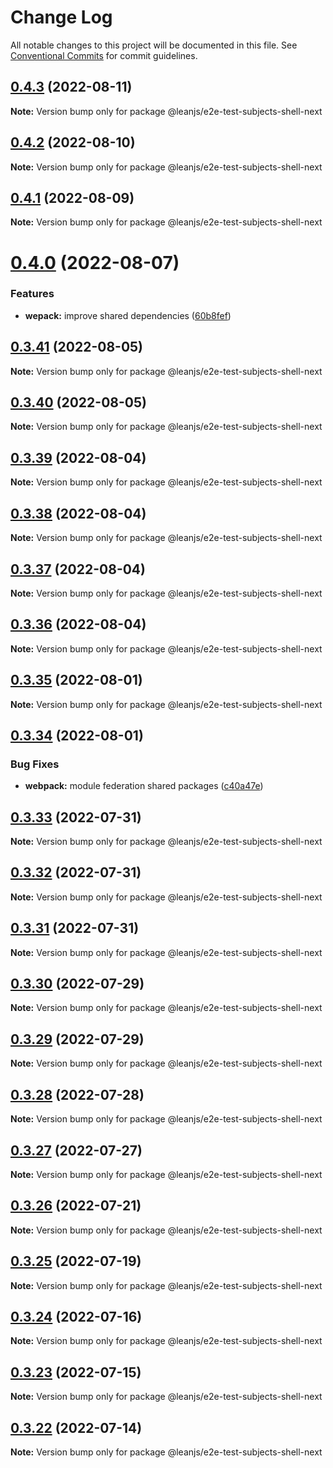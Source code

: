 # Change Log

All notable changes to this project will be documented in this file.
See [Conventional Commits](https://conventionalcommits.org) for commit guidelines.

## [0.4.3](https://github.com/leanjs/leanjs/compare/@leanjs/e2e-test-subjects-shell-next@0.4.2...@leanjs/e2e-test-subjects-shell-next@0.4.3) (2022-08-11)

**Note:** Version bump only for package @leanjs/e2e-test-subjects-shell-next





## [0.4.2](https://github.com/leanjs/leanjs/compare/@leanjs/e2e-test-subjects-shell-next@0.4.1...@leanjs/e2e-test-subjects-shell-next@0.4.2) (2022-08-10)

**Note:** Version bump only for package @leanjs/e2e-test-subjects-shell-next





## [0.4.1](https://github.com/leanjs/leanjs/compare/@leanjs/e2e-test-subjects-shell-next@0.4.0...@leanjs/e2e-test-subjects-shell-next@0.4.1) (2022-08-09)

**Note:** Version bump only for package @leanjs/e2e-test-subjects-shell-next





# [0.4.0](https://github.com/leanjs/leanjs/compare/@leanjs/e2e-test-subjects-shell-next@0.3.41...@leanjs/e2e-test-subjects-shell-next@0.4.0) (2022-08-07)


### Features

* **wepack:** improve shared dependencies ([60b8fef](https://github.com/leanjs/leanjs/commit/60b8fef9403d452283d02b844378689e68072641))





## [0.3.41](https://github.com/leanjs/leanjs/compare/@leanjs/e2e-test-subjects-shell-next@0.3.40...@leanjs/e2e-test-subjects-shell-next@0.3.41) (2022-08-05)

**Note:** Version bump only for package @leanjs/e2e-test-subjects-shell-next





## [0.3.40](https://github.com/leanjs/leanjs/compare/@leanjs/e2e-test-subjects-shell-next@0.3.39...@leanjs/e2e-test-subjects-shell-next@0.3.40) (2022-08-05)

**Note:** Version bump only for package @leanjs/e2e-test-subjects-shell-next





## [0.3.39](https://github.com/leanjs/leanjs/compare/@leanjs/e2e-test-subjects-shell-next@0.3.38...@leanjs/e2e-test-subjects-shell-next@0.3.39) (2022-08-04)

**Note:** Version bump only for package @leanjs/e2e-test-subjects-shell-next





## [0.3.38](https://github.com/leanjs/leanjs/compare/@leanjs/e2e-test-subjects-shell-next@0.3.37...@leanjs/e2e-test-subjects-shell-next@0.3.38) (2022-08-04)

**Note:** Version bump only for package @leanjs/e2e-test-subjects-shell-next





## [0.3.37](https://github.com/leanjs/leanjs/compare/@leanjs/e2e-test-subjects-shell-next@0.3.36...@leanjs/e2e-test-subjects-shell-next@0.3.37) (2022-08-04)

**Note:** Version bump only for package @leanjs/e2e-test-subjects-shell-next





## [0.3.36](https://github.com/leanjs/leanjs/compare/@leanjs/e2e-test-subjects-shell-next@0.3.35...@leanjs/e2e-test-subjects-shell-next@0.3.36) (2022-08-04)

**Note:** Version bump only for package @leanjs/e2e-test-subjects-shell-next





## [0.3.35](https://github.com/leanjs/leanjs/compare/@leanjs/e2e-test-subjects-shell-next@0.3.34...@leanjs/e2e-test-subjects-shell-next@0.3.35) (2022-08-01)

**Note:** Version bump only for package @leanjs/e2e-test-subjects-shell-next





## [0.3.34](https://github.com/leanjs/leanjs/compare/@leanjs/e2e-test-subjects-shell-next@0.3.33...@leanjs/e2e-test-subjects-shell-next@0.3.34) (2022-08-01)


### Bug Fixes

* **webpack:** module federation shared packages ([c40a47e](https://github.com/leanjs/leanjs/commit/c40a47ea7c435b99cb0c368a0057fe6a7d40546d))





## [0.3.33](https://github.com/leanjs/leanjs/compare/@leanjs/e2e-test-subjects-shell-next@0.3.32...@leanjs/e2e-test-subjects-shell-next@0.3.33) (2022-07-31)

**Note:** Version bump only for package @leanjs/e2e-test-subjects-shell-next





## [0.3.32](https://github.com/leanjs/leanjs/compare/@leanjs/e2e-test-subjects-shell-next@0.3.31...@leanjs/e2e-test-subjects-shell-next@0.3.32) (2022-07-31)

**Note:** Version bump only for package @leanjs/e2e-test-subjects-shell-next





## [0.3.31](https://github.com/leanjs/leanjs/compare/@leanjs/e2e-test-subjects-shell-next@0.3.30...@leanjs/e2e-test-subjects-shell-next@0.3.31) (2022-07-31)

**Note:** Version bump only for package @leanjs/e2e-test-subjects-shell-next





## [0.3.30](https://github.com/leanjs/leanjs/compare/@leanjs/e2e-test-subjects-shell-next@0.3.29...@leanjs/e2e-test-subjects-shell-next@0.3.30) (2022-07-29)

**Note:** Version bump only for package @leanjs/e2e-test-subjects-shell-next





## [0.3.29](https://github.com/leanjs/leanjs/compare/@leanjs/e2e-test-subjects-shell-next@0.3.28...@leanjs/e2e-test-subjects-shell-next@0.3.29) (2022-07-29)

**Note:** Version bump only for package @leanjs/e2e-test-subjects-shell-next





## [0.3.28](https://github.com/leanjs/leanjs/compare/@leanjs/e2e-test-subjects-shell-next@0.3.27...@leanjs/e2e-test-subjects-shell-next@0.3.28) (2022-07-28)

**Note:** Version bump only for package @leanjs/e2e-test-subjects-shell-next





## [0.3.27](https://github.com/leanjs/leanjs/compare/@leanjs/e2e-test-subjects-shell-next@0.3.26...@leanjs/e2e-test-subjects-shell-next@0.3.27) (2022-07-27)

**Note:** Version bump only for package @leanjs/e2e-test-subjects-shell-next





## [0.3.26](https://github.com/leanjs/leanjs/compare/@leanjs/e2e-test-subjects-shell-next@0.3.25...@leanjs/e2e-test-subjects-shell-next@0.3.26) (2022-07-21)

**Note:** Version bump only for package @leanjs/e2e-test-subjects-shell-next





## [0.3.25](https://github.com/leanjs/leanjs/compare/@leanjs/e2e-test-subjects-shell-next@0.3.24...@leanjs/e2e-test-subjects-shell-next@0.3.25) (2022-07-19)

**Note:** Version bump only for package @leanjs/e2e-test-subjects-shell-next





## [0.3.24](https://github.com/leanjs/leanjs/compare/@leanjs/e2e-test-subjects-shell-next@0.3.23...@leanjs/e2e-test-subjects-shell-next@0.3.24) (2022-07-16)

**Note:** Version bump only for package @leanjs/e2e-test-subjects-shell-next





## [0.3.23](https://github.com/leanjs/leanjs/compare/@leanjs/e2e-test-subjects-shell-next@0.3.22...@leanjs/e2e-test-subjects-shell-next@0.3.23) (2022-07-15)

**Note:** Version bump only for package @leanjs/e2e-test-subjects-shell-next





## [0.3.22](https://github.com/leanjs/leanjs/compare/@leanjs/e2e-test-subjects-shell-next@0.3.21...@leanjs/e2e-test-subjects-shell-next@0.3.22) (2022-07-14)

**Note:** Version bump only for package @leanjs/e2e-test-subjects-shell-next

